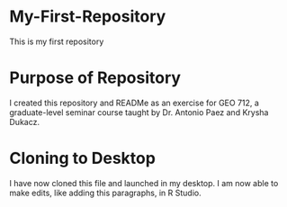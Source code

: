 # My-First-Repository
This is my first repository

# Purpose of Repository

I created this repository and READMe as an exercise for GEO 712, a graduate-level seminar course taught by Dr. Antonio Paez and Krysha Dukacz.

# Cloning to Desktop

I have now cloned this file and launched in my desktop. I am now able to make edits, like adding this paragraphs, in R Studio.
